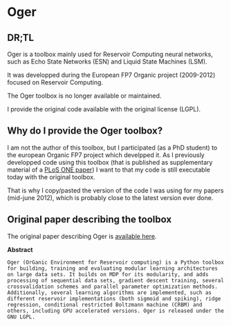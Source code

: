 # Oger

## DR;TL
Oger is a toolbox mainly used for Reservoir Computing neural networks, such as Echo State Networks (ESN) and Liquid State Machines (LSM).

It was developped during the European FP7 Organic project (2009-2012) focused on Reservoir Computing.

The Oger toolbox is no longer available or maintained.

I provide the original code available with the original license (LGPL).


## Why do I provide the Oger toolbox?
I am not the author of this toolbox, but I participated (as a PhD student) to the european Organic FP7 project which develpped it.
As I previously developped code using this toolbox (that is published as supplementary material of a [PLoS ONE paper]()) I want to that my code is still executable today with the original toolbox.

That is why I copy/pasted the version of the code I was using for my papers (mid-june 2012), which is probably close to the latest version ever done.

## Original paper describing the toolbox
The original paper describing Oger is [available here](https://www.researchgate.net/publication/262356589_Oger_Modular_Learning_Architectures_For_Large-Scale_Sequential_Processing).

**Abstract**

    Oger (OrGanic Environment for Reservoir computing) is a Python toolbox for building, training and evaluating modular learning architectures on large data sets. It builds on MDP for its modularity, and adds processing of sequential data sets, gradient descent training, several crossvalidation schemes and parallel parameter optimization methods. Additionally, several learning algorithms are implemented, such as different reservoir implementations (both sigmoid and spiking), ridge regression, conditional restricted Boltzmann machine (CRBM) and others, including GPU accelerated versions. Oger is released under the GNU LGPL.
